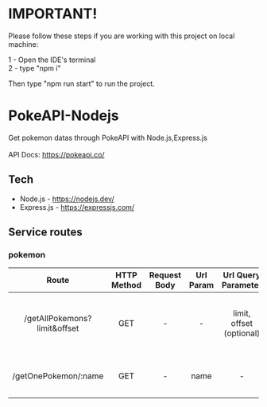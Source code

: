 # IMPORTANT!

Please follow these steps if you are working with this project on local machine:

1 - Open the IDE's terminal <br>
2 - type "npm i"

Then type "npm run start" to run the project. 

# PokeAPI-Nodejs

Get pokemon datas through PokeAPI with Node.js,Express.js <br> <br>
API Docs: https://pokeapi.co/



## Tech

- Node.js - https://nodejs.dev/
- Express.js - https://expressjs.com/


## Service routes

### pokemon


| Route | HTTP Method | Request Body | Url Param | Url Query Parameter | Description |
| :-------------: | :-------------: | :-----: | :-----: | :-----: | :-------------: |
| /getAllPokemons?limit&offset | GET | - | - | limit, offset (optional) | Get pokemons with paginated. Default limit is 20 | 
| /getOnePokemon/:name | GET | - | name | - | Get pokemon detail by name |
